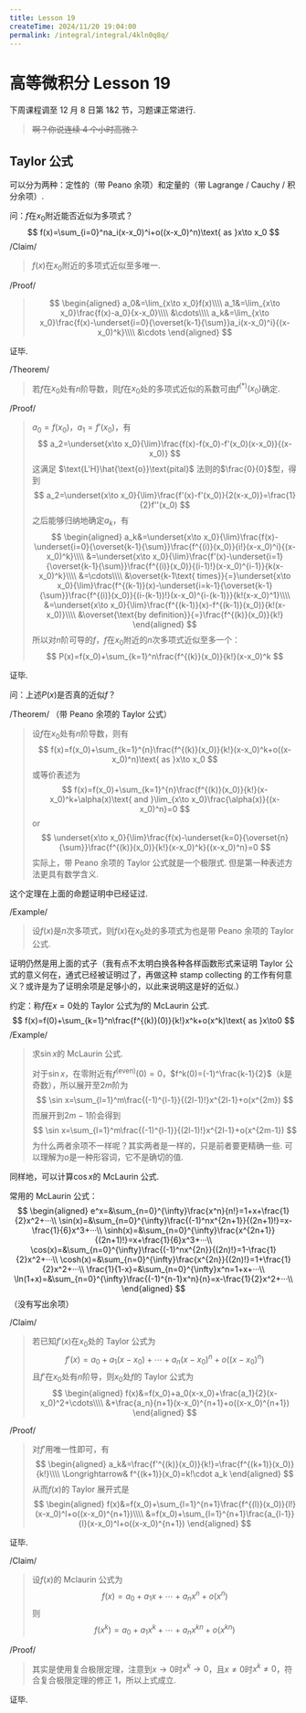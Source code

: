 ```yaml
---
title: Lesson 19
createTime: 2024/11/20 19:04:00
permalink: /integral/integral/4kln0q8q/
---
```

# 高等微积分 Lesson 19

下周课程调至 12 月 8 日第 1&2 节，习题课正常进行.

> <s>啊？你说连续 4 个小时高微？</s>

## Taylor 公式

可以分为两种：定性的（带 Peano 余项）和定量的（带 Lagrange / Cauchy / 积分余项）.

问：$f$在$x_0$附近能否近似为多项式？
$$
f(x)=\sum_{i=0}^na_i(x-x_0)^i+o((x-x_0)^n)\text{ as }x\to x_0
$$
/Claim/

> $f(x)$在$x_0$附近的多项式近似至多唯一.

/Proof/

> $$
> \begin{aligned}
> a_0&=\lim_{x\to x_0}f(x)\\\\
> a_1&=\lim_{x\to x_0}\frac{f(x)-a_0}{x-x_0}\\\\
> &\cdots\\\\
> a_k&=\lim_{x\to x_0}\frac{f(x)-\underset{i=0}{\overset{k-1}{\sum}}a_i(x-x_0)^i}{(x-x_0)^k}\\\\
> &\cdots
> \end{aligned}
> $$

证毕.

/Theorem/

> 若$f$在$x_0$处有$n$阶导数，则$f$在$x_0$处的多项式近似的系数可由$f^{(*)}(x_0)$确定.

/Proof/

> $a_0=f(x_0)$，$a_1=f'(x_0)$，有
> $$
> a_2=\underset{x\to x_0}{\lim}\frac{f(x)-f(x_0)-f'(x_0)(x-x_0)}{(x-x_0)}
> $$
> 这满足 $\text{L'H}\hat{\text{o}}\text{pital}$ 法则的$\frac{0}{0}$型，得到
> $$
> a_2=\underset{x\to x_0}{\lim}\frac{f'(x)-f'(x_0)}{2(x-x_0)}=\frac{1}{2}f''(x_0)
> $$
> 之后能够归纳地确定$a_k$，有
> $$
> \begin{aligned}
> a_k&=\underset{x\to x_0}{\lim}\frac{f(x)-\underset{i=0}{\overset{k-1}{\sum}}\frac{f^{(i)}(x_0)}{i!}(x-x_0)^i}{(x-x_0)^k}\\\\
> &=\underset{x\to x_0}{\lim}\frac{f'(x)-\underset{i=1}{\overset{k-1}{\sum}}\frac{f^{(i)}(x_0)}{(i-1)!}(x-x_0)^{i-1}}{k(x-x_0)^k}\\\\
> &=\cdots\\\\
> &\overset{k-1\text{ times}}{=}\underset{x\to x_0}{\lim}\frac{f^{(k-1)}(x)-\underset{i=k-1}{\overset{k-1}{\sum}}\frac{f^{(i)}(x_0)}{(i-(k-1))!}(x-x_0)^{i-(k-1)}}{k!(x-x_0)^1}\\\\
> &=\underset{x\to x_0}{\lim}\frac{f^{(k-1)}(x)-f^{(k-1)}(x_0)}{k!(x-x_0)}\\\\
> &\overset{\text{by definition}}{=}\frac{f^{(k)}(x_0)}{k!}
> \end{aligned}
> $$
> 所以对$n$阶可导的$f$，$f$在$x_0$附近的$n$次多项式近似至多一个：
> $$
> P(x)=f(x_0)+\sum_{k=1}^n\frac{f^{(k)}(x_0)}{k!}(x-x_0)^k
> $$

证毕.

问：上述$P(x)$是否真的近似$f$？

/Theorem/ （带 Peano 余项的 Taylor 公式）

> 设$f$在$x_0$处有$n$阶导数，则有
> $$
> f(x)=f(x_0)+\sum_{k=1}^{n}\frac{f^{(k)}(x_0)}{k!}(x-x_0)^k+o((x-x_0)^n)\text{ as }x\to x_0
> $$
> 或等价表述为
> $$
> f(x)=f(x_0)+\sum_{k=1}^{n}\frac{f^{(k)}(x_0)}{k!}(x-x_0)^k+\alpha(x)\text{ and }\lim_{x\to x_0}\frac{\alpha(x)}{(x-x_0)^n}=0
> $$
> or
> $$
> \underset{x\to x_0}{\lim}\frac{f(x)-\underset{k=0}{\overset{n}{\sum}}\frac{f^{(k)}(x_0)}{k!}(x-x_0)^k}{(x-x_0)^n}=0
> $$
> 实际上，带 Peano 余项的 Taylor 公式就是一个极限式. 但是第一种表述方法更具有数学含义.

这个定理在上面的命题证明中已经证过.

/Example/

> 设$f(x)$是$n$次多项式，则$f(x)$在$x_0$处的多项式为也是带 Peano 余项的 Taylor 公式.

证明仍然是用上面的式子（我有点不太明白换各种各样函数形式来证明 Taylor 公式的意义何在，通式已经被证明过了，再做这种 stamp collecting 的工作有何意义？或许是为了证明余项是足够小的，以此来说明这是好的近似.）

约定：称$f$在$x=0$处的 Taylor 公式为$f$的 McLaurin 公式.
$$
f(x)=f(0)+\sum_{k=1}^n\frac{f^{(k)}(0)}{k!}x^k+o(x^k)\text{ as }x\to0
$$
/Example/

> 求$\sin x$的 McLaurin 公式.
>
> 对于$\sin x$，在零附近有$f^{(\text{even})}(0)=0$，$f^k(0)=(-1)^\frac{k-1}{2}$（$k$是奇数），所以展开至$2m$阶为
> $$
> \sin x=\sum_{l=1}^m\frac{(-1)^{l-1}}{(2l-1)!}x^{2l-1}+o(x^{2m})
> $$
> 而展开到$2m-1$阶会得到
> $$
> \sin x=\sum_{l=1}^m\frac{(-1)^{l-1}}{(2l-1)!}x^{2l-1}+o(x^{2m-1})
> $$
> 为什么两者余项不一样呢？其实两者是一样的，只是前者要更精确一些. 可以理解为$o$是一种形容词，它不是确切的值.

同样地，可以计算$\cos x$的 McLaurin 公式.

常用的 McLaurin 公式：
$$
\begin{aligned}
e^x=&\sum_{n=0}^{\infty}\frac{x^n}{n!}=1+x+\frac{1}{2}x^2+···\\
\sin(x)=&\sum_{n=0}^{\infty}\frac{(-1)^nx^{2n+1}}{(2n+1)!}=x-\frac{1}{6}x^3+···\\
\sinh(x)=&\sum_{n=0}^{\infty}\frac{x^{2n+1}}{(2n+1)!}=x+\frac{1}{6}x^3+···\\
\cos(x)=&\sum_{n=0}^{\infty}\frac{(-1)^nx^{2n}}{(2n)!}=1-\frac{1}{2}x^2+···\\
\cosh(x)=&\sum_{n=0}^{\infty}\frac{x^{2n}}{(2n)!}=1+\frac{1}{2}x^2+···\\
\frac{1}{1-x}=&\sum_{n=0}^{\infty}x^n=1+x+···\\
\ln(1+x)=&\sum_{n=0}^{\infty}\frac{(-1)^{n-1}x^n}{n}=x-\frac{1}{2}x^2+···\\
\end{aligned}
$$
（没有写出余项）

/Claim/

> 若已知$f'(x)$在$x_0$处的 Taylor 公式为
> $$
> f'(x)=a_0+a_1(x-x_0)+\cdots+a_n(x-x_0)^n+o((x-x_0)^n)
> $$
> 且$f'$在$x_0$处有$n$阶导，则$x_0$处$f$的 Taylor 公式为
> $$
> \begin{aligned}
> f(x)&=f(x_0)+a_0(x-x_0)+\frac{a_1}{2}(x-x_0)^2+\cdots\\\\
> &+\frac{a_n}{n+1}(x-x_0)^{n+1}+o((x-x_0)^{n+1})
> \end{aligned}
> $$

/Proof/

> 对$f'$用唯一性即可，有
> $$
> \begin{aligned}
> a_k&=\frac{f'^{(k)}(x_0)}{k!}=\frac{f^{(k+1)}(x_0)}{k!}\\\\
> \Longrightarrow& f^{(k+1)}(x_0)=k!\cdot a_k
> \end{aligned}
> $$
> 从而$f(x)$的 Taylor 展开式是
> $$
> \begin{aligned}
> f(x)&=f(x_0)+\sum_{l=1}^{n+1}\frac{f^{(l)}(x_0)}{l!}(x-x_0)^l+o((x-x_0)^{n+1})\\\\
> &=f(x_0)+\sum_{l=1}^{n+1}\frac{a_{l-1}}{l}(x-x_0)^l+o((x-x_0)^{n+1})
> \end{aligned}
> $$

证毕.

/Claim/

> 设$f(x)$的 Mclaurin 公式为
> $$
> f(x)=a_0+a_1x+\cdots+a_nx^n+o(x^n)
> $$
> 则
> $$
> f(x^k)=a_0+a_1x^k+\cdots+a_nx^{kn}+o(x^{kn})
> $$

/Proof/

> 其实是使用复合极限定理，注意到$x\to0$时$x^k\to0$，且$x\neq0$时$x^k\neq0$，符合复合极限定理的修正 1，所以上式成立.

证毕.




